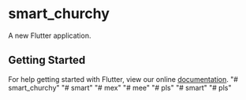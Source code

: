 # smart_churchy

A new Flutter application.

## Getting Started

For help getting started with Flutter, view our online
[documentation](https://flutter.io/).
"# smart_churchy" 
"# smart" 
"# mex" 
"# mee" 
"# pls" 
"# smart" 
"# pls" 
